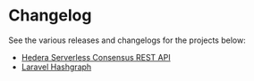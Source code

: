 # Changelog

See the various releases and changelogs for the projects below:

* [Hedera Serverless Consensus REST API](https://github.com/mattsmithies/hedera-serverless-consensus/releases)
* [Laravel Hashgraph](https://github.com/mattsmithies/laravel-hashgraph/blob/master/CHANGELOG.md%29)

